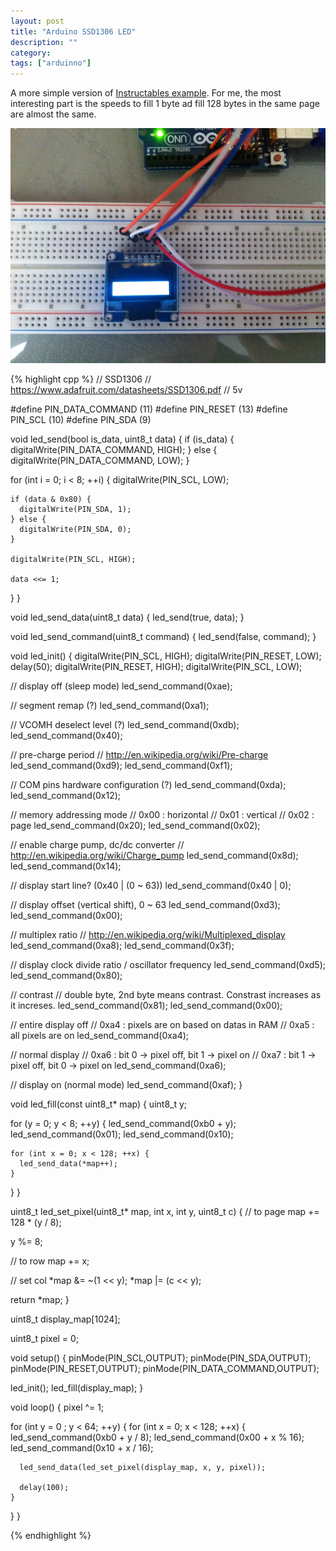 ```yaml
---
layout: post
title: "Arduino SSD1306 LED"
description: ""
category:
tags: ["arduinno"]
---
```


A more simple version of [Instructables example](http://www.instructables.com/id/How-to-use-OLED-display-arduino-module/).
For me, the most interesting part is the speeds to fill 1 byte ad fill 128 bytes in the same page
are almost the same.

![arduino + ssd1306](/assets/images/misc-004-arduino_ssd1306.jpg)

{% highlight cpp %}
// SSD1306
// https://www.adafruit.com/datasheets/SSD1306.pdf
// 5v

#define PIN_DATA_COMMAND  (11)
#define PIN_RESET         (13)
#define PIN_SCL           (10)
#define PIN_SDA           (9)

void led_send(bool is_data, uint8_t data) {
  if (is_data) {
    digitalWrite(PIN_DATA_COMMAND, HIGH);
  } else {
    digitalWrite(PIN_DATA_COMMAND, LOW);
  }

  for (int i = 0; i < 8; ++i) {
    digitalWrite(PIN_SCL, LOW);

    if (data & 0x80) {
      digitalWrite(PIN_SDA, 1);
    } else {
      digitalWrite(PIN_SDA, 0);
    }

    digitalWrite(PIN_SCL, HIGH);

    data <<= 1;
  }
}

void led_send_data(uint8_t data) {
  led_send(true, data);
}

void led_send_command(uint8_t command) {
  led_send(false, command);
}

void led_init() {
  digitalWrite(PIN_SCL, HIGH);
  digitalWrite(PIN_RESET, LOW);
  delay(50);
  digitalWrite(PIN_RESET, HIGH);
  digitalWrite(PIN_SCL, LOW);

  // display off (sleep mode)
  led_send_command(0xae);

  // segment remap (?)
  led_send_command(0xa1);

  // VCOMH deselect level (?)
  led_send_command(0xdb);
  led_send_command(0x40);

  // pre-charge period
  // http://en.wikipedia.org/wiki/Pre-charge
  led_send_command(0xd9);
  led_send_command(0xf1);

  // COM pins hardware configuration (?)
  led_send_command(0xda);
  led_send_command(0x12);

  // memory addressing mode
  // 0x00 : horizontal
  // 0x01 : vertical
  // 0x02 : page
  led_send_command(0x20);
  led_send_command(0x02);

  // enable charge pump, dc/dc converter
  // http://en.wikipedia.org/wiki/Charge_pump
  led_send_command(0x8d);
  led_send_command(0x14);

  // display start line? (0x40 | (0 ~ 63))
  led_send_command(0x40 | 0);

  // display offset (vertical shift), 0 ~ 63
  led_send_command(0xd3);
  led_send_command(0x00);

  // multiplex ratio
  // http://en.wikipedia.org/wiki/Multiplexed_display
  led_send_command(0xa8);
  led_send_command(0x3f);

  // display clock divide ratio / oscillator frequency
  led_send_command(0xd5);
  led_send_command(0x80);

  // contrast
  // double byte, 2nd byte means contrast. Constrast increases as it increses.
  led_send_command(0x81);
  led_send_command(0x00);

  // entire display off
  // 0xa4 : pixels are on based on datas in RAM
  // 0xa5 : all pixels are on
  led_send_command(0xa4);

  // normal display
  // 0xa6 : bit 0 -> pixel off, bit 1 -> pixel on
  // 0xa7 : bit 1 -> pixel off, bit 0 -> pixel on
  led_send_command(0xa6);

  // display on (normal mode)
  led_send_command(0xaf);
}

void led_fill(const uint8_t* map) {
  uint8_t y;

  for (y = 0; y < 8; ++y) {
    led_send_command(0xb0 + y);
    led_send_command(0x01);
    led_send_command(0x10);

    for (int x = 0; x < 128; ++x) {
      led_send_data(*map++);
    }
  }
}

uint8_t led_set_pixel(uint8_t* map, int x, int y, uint8_t c) {
  // to page
  map += 128 * (y / 8);

  y %= 8;

  // to row
  map += x;

  // set col
  *map &= ~(1 << y);
  *map |=  (c << y);

  return *map;
}

uint8_t display_map[1024];

uint8_t pixel = 0;

void setup() {
  pinMode(PIN_SCL,OUTPUT);
  pinMode(PIN_SDA,OUTPUT);
  pinMode(PIN_RESET,OUTPUT);
  pinMode(PIN_DATA_COMMAND,OUTPUT);

  led_init();
  led_fill(display_map);
}

void loop() {
  pixel ^= 1;

  for (int y = 0 ; y < 64; ++y) {
    for (int x = 0; x < 128; ++x) {
      led_send_command(0xb0 + y / 8);
      led_send_command(0x00 + x % 16);
      led_send_command(0x10 + x / 16);

      led_send_data(led_set_pixel(display_map, x, y, pixel));

      delay(100);
    }
  }
}

{% endhighlight %}
